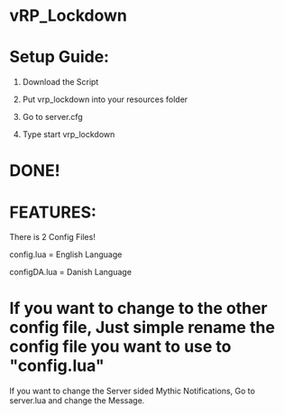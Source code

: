 # vRP_Lockdown

# Setup Guide:

1. Download the Script

2. Put vrp_lockdown into your resources folder

3. Go to server.cfg

4. Type start vrp_lockdown

# DONE!

# FEATURES:

There is 2 Config Files!

config.lua = English Language

configDA.lua = Danish Language

# If you want to change to the other config file, Just simple rename the config file you want to use to "config.lua"

If you want to change the Server sided Mythic Notifications, Go to server.lua and change the Message.
